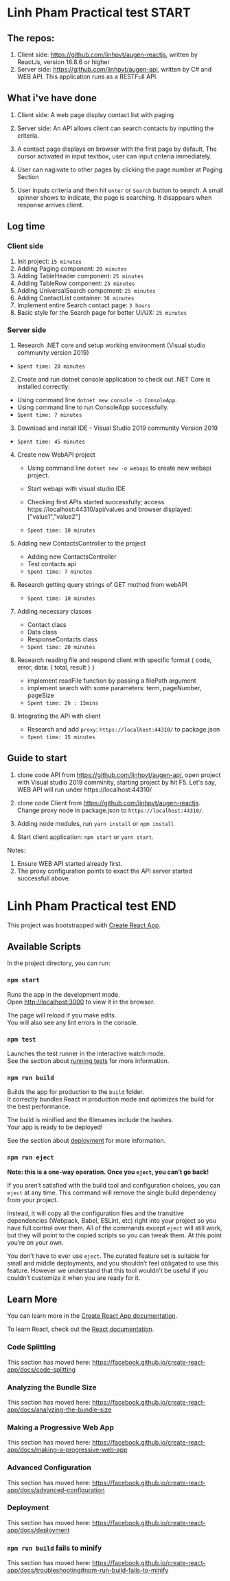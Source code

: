 # Linh Pham Practical test START

## The repos:
 1. Client side: https://github.com/linhpvt/augen-reactjs, written by ReactJs, version 16.8.6 or higher
 2. Server side: https://github.com/linhpvt/augen-api, written by C# and WEB API. This application runs as a RESTFull API.

## What i've have done
1. Client side: A web page display contact list with paging
2. Server side: An API allows client can search contacts by inputting the criteria.

3. A contact page displays on browser with the first page by default, The cursor activated in input textbox, user can input criteria immediately.

4. User can nagivate to other pages by clicking the page number at Paging Section

5. User inputs criteria and then hit `enter` or `Search` button to search. A small spinner shows to indicate, the page is searching. It disappears when response arrives client.

## Log time

### Client side
1. Init project: `15 minutes`
2. Adding Paging component: `20 minutes`
3. Adding TableHeader component: `25 minutes`
4. Adding TableRow component: `25 minutes`
5. Adding UniversalSearch compoment: `25 minutes`
6. Adding ContactList container: `30 minutes`
7. Implement entire Search contact page: `3 hours`
8. Basic style for the Search page for better UI/UX: `25 minutes`

### Server side
1. Research .NET core and setup working environment (Visual studio community version 2019) 
- `Spent time: 20 minutes`

2. Create and run dotnet console application to check out .NET Core is installed correctly:
  - Using command line `dotnet new console -o ConsoleApp`.
  - Using command line to run ConsoleApp successfully.
  - `Spent time: 7 minutes`

3. Download and install IDE - Visual Studio 2019 community Version 2019
  - `Spent time: 45 minutes`

4. Create new WebAPI project
    - Using command line `dotnet new -o webapi` to create new webapi project.
    - Start webapi with visual studio IDE
    - Checking first APIs started successfully; access https://localhost:44310/api/values and browser displayed: ["value1","value2"]

    - `Spent time: 10 minutes`

5. Adding new ContactsController to the project
    - Adding new ContactsController
    - Test contacts api
    - `Spent time: 7 minutes`
 
6. Research getting query strings of GET mothod from webAPI
    - `Spent time: 10 minutes`

7. Adding necessary classes
    - Contact class
    - Data class
    - ResponseContacts class
    - `Spent time: 20 minutes`

8. Research reading file and respond client with specific format { code, error, data: { total, result } }

    - implement readFile function by passing a filePath argument
    - implement search with some parameters: term, pageNumber, pageSize
    - `Spent time: 2h : 15mins`

9. Integrating the API with client
    - Research and add `proxy`: `https://localhost:44310/` to package.json
    - `Spent time: 15 minutes`

## Guide to start
1. clone code API from https://github.com/linhpvt/augen-api, open project with Visual studio 2019 comminity, starting project by hit F5.
Let's say, WEB API will run under https://localhost:44310/

2. clone code Client from https://github.com/linhpvt/augen-reactjs. Change proxy node in package.json to `https://localhost:44310/`.

3. Adding node modules, run `yarn install` or `npm install`

4. Start client application: `npm start` or `yarn start`.

Notes:
1. Ensure WEB API started already first.
2. The proxy configuration points to exact the API server started successfull above.

# Linh Pham Practical test END


This project was bootstrapped with [Create React App](https://github.com/facebook/create-react-app).

## Available Scripts

In the project directory, you can run:

### `npm start`

Runs the app in the development mode.<br>
Open [http://localhost:3000](http://localhost:3000) to view it in the browser.

The page will reload if you make edits.<br>
You will also see any lint errors in the console.

### `npm test`

Launches the test runner in the interactive watch mode.<br>
See the section about [running tests](https://facebook.github.io/create-react-app/docs/running-tests) for more information.

### `npm run build`

Builds the app for production to the `build` folder.<br>
It correctly bundles React in production mode and optimizes the build for the best performance.

The build is minified and the filenames include the hashes.<br>
Your app is ready to be deployed!

See the section about [deployment](https://facebook.github.io/create-react-app/docs/deployment) for more information.

### `npm run eject`

**Note: this is a one-way operation. Once you `eject`, you can’t go back!**

If you aren’t satisfied with the build tool and configuration choices, you can `eject` at any time. This command will remove the single build dependency from your project.

Instead, it will copy all the configuration files and the transitive dependencies (Webpack, Babel, ESLint, etc) right into your project so you have full control over them. All of the commands except `eject` will still work, but they will point to the copied scripts so you can tweak them. At this point you’re on your own.

You don’t have to ever use `eject`. The curated feature set is suitable for small and middle deployments, and you shouldn’t feel obligated to use this feature. However we understand that this tool wouldn’t be useful if you couldn’t customize it when you are ready for it.

## Learn More

You can learn more in the [Create React App documentation](https://facebook.github.io/create-react-app/docs/getting-started).

To learn React, check out the [React documentation](https://reactjs.org/).

### Code Splitting

This section has moved here: https://facebook.github.io/create-react-app/docs/code-splitting

### Analyzing the Bundle Size

This section has moved here: https://facebook.github.io/create-react-app/docs/analyzing-the-bundle-size

### Making a Progressive Web App

This section has moved here: https://facebook.github.io/create-react-app/docs/making-a-progressive-web-app

### Advanced Configuration

This section has moved here: https://facebook.github.io/create-react-app/docs/advanced-configuration

### Deployment

This section has moved here: https://facebook.github.io/create-react-app/docs/deployment

### `npm run build` fails to minify

This section has moved here: https://facebook.github.io/create-react-app/docs/troubleshooting#npm-run-build-fails-to-minify
